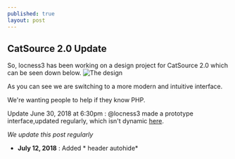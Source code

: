 ```yaml
---
published: true
layout: post
---
```

## CatSource 2.0 Update
So, locness3 has been working on a design project for CatSource 2.0 which can be seen down below.
![The design]({{site.baseurl}}/_posts/csourcedesign.png)


As you can see we are switching to a more modern and intuitive interface.

We're wanting people to help if they know PHP.

Update June 30, 2018 at 6:30pm : @locness3 made a prototype interface,updated regularly, which isn't dynamic [here](https://thimbleprojects.org/locness/511071).

_We update this post regularly_

- **July 12, 2018** : Added * header autohide*
